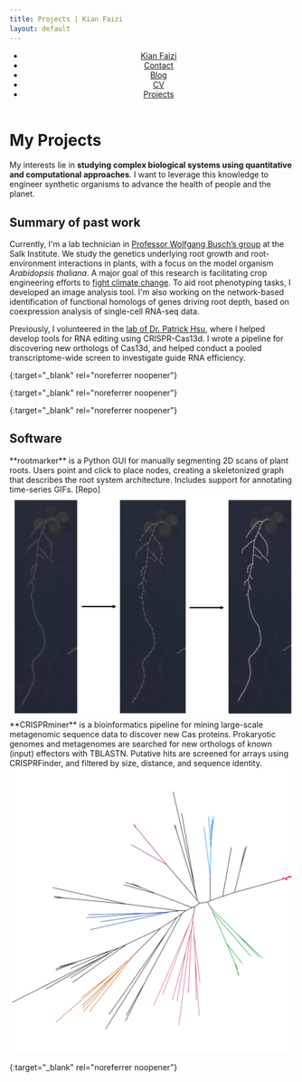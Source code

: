 ```yaml
---
title: Projects | Kian Faizi
layout: default
---
```

<header>
    <nav>
        <ul>
            <li><a href="/">Kian Faizi</a></li>
            <li><a href="/contact.html">Contact</a></li>
            <li><a href="/blog.html">Blog</a></li>
            <li><a href="/cv.html">CV</a></li>
            <li><a href="/projects.html" class="active">Projects</a></li>
        </ul>
    </nav>
</header>

# My Projects

My interests lie in **studying complex biological systems using quantitative and computational approaches**. I want to leverage this knowledge to engineer synthetic organisms to advance the health of people and the planet.

## Summary of past work
Currently, I'm a lab technician in [Professor Wolfgang Busch’s group] at the Salk Institute. We study the genetics underlying root growth and root-environment interactions in plants, with a focus on the model organism _Arabidopsis thaliana_. A major goal of this research is facilitating crop engineering efforts to [fight climate change]. To aid root phenotyping tasks, I developed an image analysis tool. I'm also working on the network-based identification of functional homologs of genes driving root depth, based on coexpression analysis of single-cell RNA-seq data.

Previously, I volunteered in the [lab of Dr. Patrick Hsu], where I helped develop tools for RNA editing using CRISPR-Cas13d. I wrote a pipeline for discovering new orthologs of Cas13d, and helped conduct a pooled transcriptome-wide screen to investigate guide RNA efficiency.

[Professor Wolfgang Busch’s group]: https://busch.salk.edu/ "Busch Lab homepage"
{:target="_blank" rel="noreferrer noopener"}

[fight climate change]: https://www.salk.edu/science/power-of-plants/ "Harnessing Plants Initiative"
{:target="_blank" rel="noreferrer noopener"}

[lab of Dr. Patrick Hsu]: http://patrickhsulab.org/ "Hsu Lab homepage"
{:target="_blank" rel="noreferrer noopener"}

## Software
<div class="project-wrapper">
<div class="project-info" markdown="1">
**rootmarker** is a Python GUI for manually segmenting 2D scans of plant roots. Users point and click to place nodes, creating a skeletonized graph that describes the root system architecture. Includes support for annotating time-series GIFs. [Repo]
</div>
<div class="project-media">
<img class="project-img" src="/assets/rootmarker.png">
</div>
</div>

<div class="project-wrapper">
<div class="project-info" markdown="1">
**CRISPRminer** is a bioinformatics pipeline for mining large-scale metagenomic sequence data to discover new Cas proteins. Prokaryotic genomes and metagenomes are searched for new orthologs of known (input) effectors with <span class="inline-code">TBLASTN</span>. Putative hits are screened for arrays using <span class="inline-code">CRISPRFinder</span>, and filtered by size, distance, and sequence identity.
</div>
<div class="project-media">
<img class="project-img" src="/assets/crisprminer.png">
</div>
</div>


[Repo]:https://github.com/kfaizi/test-roots
{:target="_blank" rel="noreferrer noopener"}
